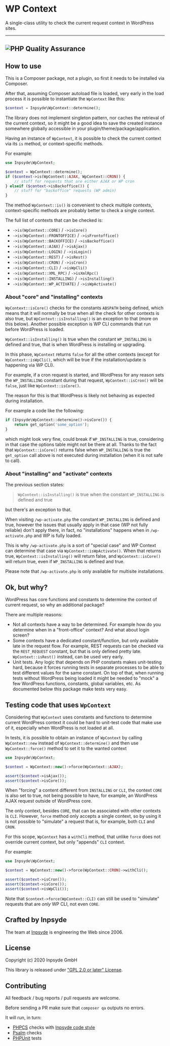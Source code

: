 # WP Context

A single-class utility to check the current request context in WordPress sites.

---
![PHP Quality Assurance](https://github.com/inpsyde/wp-context/workflows/PHP%20Quality%20Assurance/badge.svg)
---

## How to use

This is a Composer package, not a plugin, so first it needs to be installed via Composer.

After that, assuming Composer autoload file is loaded, very early in the load process it is possible to instantiate the `WpContext` like this:

```php
$context = Inpsyde\WpContext::determine();
```

The library does not implement singleton pattern, nor caches the retrieval of the current context, so it might be a good idea to save the created instance somewhere globally accessible in your plugin/theme/package/application.

Having an instance of `WpContext`, it is possible to check the current context via its `is` method, or context-specific methods.

For example:

```php
use Inpsyde\WpContext;

$context = WpContext::determine();
if ($context->is(WpContext::AJAX, WpContext::CRON)) {
    // stuff for requests that are either AJAX or WP cron
} elseif ($context->isBackoffice()) {
    // stuff for "backoffice" requests (WP admin)
}
```

The method `WpContext::is()` is convenient to check multiple contexts, context-specific methods are probably better to check a single context.

The full list of contexts that can be checked is:

- `->is(WpContext::CORE)` / `->isCore()`
- `->is(WpContext::FRONTOFFICE)` / `->isFrontoffice()`
- `->is(WpContext::BACKOFFICE)` / `->isBackoffice()`
- `->is(WpContext::AJAX)` / `->isAjax()`
- `->is(WpContext::LOGIN)` / `->isLogin()`
- `->is(WpContext::REST)` / `->isRest()`
- `->is(WpContext::CRON)` / `->isCron()`
- `->is(WpContext::CLI)` / `->isWpCli()`
- `->is(WpContext::XML_RPC)` / `->isXmlRpc()`
- `->is(WpContext::INSTALLING)` / `->isInstalling()`
- `->is(WpContext::WP_ACTIVATE)` / `->isWpActivate()`

### About "core" and "installing" contexts

`WpContext::isCore()` checks for the constants `ABSPATH` being defined, which means that it will normally be true when all the check for other contexts is also true, but `WpContext::isInstalling()` is an exception to that (more on this below).
Another possible exception is WP CLI commands that run before WordPress is loaded.

`WpContext::isInstalling()` is true when the constant `WP_INSTALLING` is defined and true, that is when WordPress is installing or upgrading.

In this phase, `WpContext` returns `false` for all the other contexts (except for `WpContext::isWpCli()`, which will be true if the installation/update is happening via WP CLI).

For example, if a cron request is started, and WordPress for any reason sets the `WP_INSTALLING` constant during that request, `WpContext::isCron()` will be `false`, just like `WpContext::isCore()`.

The reason for this is that WordPress is likely not behaving as expected during installation.

For example a code like the following:

```php
if (Inpsyde\WpContext::determine()->isCore()) {
    return get_option('some_option');
}
```

which might look very fine, could break if `WP_INSTALLING` is true, considering in that case the options table might not be there at all. Thanks to the fact that `WpContext::isCore()` returns false when `WP_INSTALLING` is true the `get_option` call above is not executed during installation (when
it is not safe to call).

### About "installing" and "activate" contexts

The previous section states:

> `WpContext::isInstalling()` is true when the constant `WP_INSTALLING` is defined and true

but there's an exception to that.

When visiting `/wp-activate.php` the constant `WP_INSTALLING` is defined and true, however the issues that usually apply in that case (WP not fully reliable) don't apply there, in fact, no "installations" happens when in `/wp-activate.php` and WP is fully loaded.

This is why  `/wp-activate.php` is a sort of "special case" and WP Context can determine that case via `WpContext::isWpActivate()`. When that returns true, `WpContext::isInstalling()` will return false, and `WpContext::isCore()` will return true, even if `WP_INSTALLING` is defined and true.

Please note that `/wp-activate.php` is only available for multisite installations.



## Ok, but why?

WordPress has core functions and constants to determine the context of current request, so why an additional package?

There are multiple reasons:

- Not all contexts have a way to be determined. For example how do you determine when in a "front-office" context? And what about login screen?
- Some contexts have a dedicated constant/function, but only available late in the request flow. For example, REST requests can be checked via the `REST_REQUEST` constant, but that is only defined pretty late. `WpContext::isRest()` instead, can be used very early.
- Unit tests. Any logic that depends on PHP constants makes unit-testing hard, because it forces running tests in separate processes to be able to test different values for the same constant.
  On top of that, when running tests without WordPress being loaded it might be needed to "mock" a few WordPress functions, constants, global variables, etc. As documented below this package make tests very easy.



## Testing code that uses `WpContext`

Considering that `WpContext` uses constants and functions to determine current WordPress context it could be hard to unit-test code that make use of it, especially when WordPress is not loaded at all.

In tests, it is possible to obtain an instance of `WpContext` by calling `WpContext::new` instead of `WpContext::determine()` and then use `WpContext::force()` method to set it to the wanted context

```php
use Inpsyde\WpContext;

$context = WpContext::new()->force(WpContext::AJAX);

assert($context->isAjax());
assert($context->isCore());
```

When "forcing" a content different from `INSTALLING` or `CLI`, the context `CORE` is also set to true, not being possible to have, for example, an WordPress AJAX request outside of WordPress core.

The only context, besides `CORE`, that can be associated with other contexts is `CLI`.
However, `force` method only accepts a single context, so by using it is not possible to "simulate" a request that is, for example, both `CLI` and `CRON`.

For this scope, `WpContext` has a `withCli` method, that unlike `force` does not override current context, but only "appends" `CLI` context.

For example:

```php
use Inpsyde\WpContext;

$context = WpContext::new()->force(WpContext::CRON)->withCli();

assert($context->isCron());
assert($context->isCore());
assert($context->isWpCli());
```

Note that `$context->force(WpContext::CLI)` can still be used to "simulate" requests that are _only_ WP CLI, not even `CORE`.



## Crafted by Inpsyde

The team at [Inpsyde](https://inpsyde.com) is engineering the Web since 2006.



## License

Copyright (c) 2020 Inpsyde GmbH

This library is released under ["GPL 2.0 or later" License](LICENSE).



## Contributing

All feedback / bug reports / pull requests are welcome.

Before sending a PR make sure that `composer qa` outputs no errors.

It will run, in turn:

- [PHPCS](https://github.com/squizlabs/PHP_CodeSniffer) checks with [Inpsyde code style](https://github.com/inpsyde/php-coding-standards)
- [Psalm](https://psalm.dev/) checks
- [PHPUnit](https://phpunit.de/) tests
